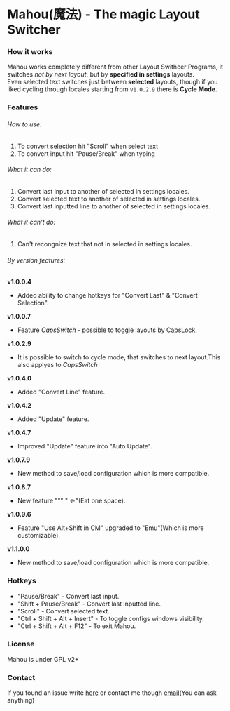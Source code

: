 # Mahou(魔法) - The magic Layout Switcher
### How it works
Mahou works completely different from other Layout Swithcer Programs, it switches *not by next layout*, but by **specified in settings** layouts. <br/>
Even selected text switches just between **selected** layouts, though if you liked cycling through locales starting from `v1.0.2.9` there is **Cycle Mode**.

### Features

###### How to use:
1. To convert selection hit "Scroll" when select text
2. To convert input hit "Pause/Break" when typing

###### What it can do:
1. Convert last input to another of selected in settings locales.
2. Convert selected text to another of selected in settings locales.
3. Convert last inputted line to another of selected in settings locales.

###### What it can't do:
1. Can't recongnize text that not in selected in settings locales.

###### By version features:
**v1.0.0.4**<br/>
- Added ability to change hotkeys for "Convert Last" & "Convert Selection".

**v1.0.0.7**<br/>
- Feature *CapsSwitch* - possible to toggle layouts by CapsLock.

**v1.0.2.9**<br/>
- It is possible to switch to cycle mode, that switches to next layout.This also applyes to *CapsSwitch*

**v1.0.4.0**<br/>
- Added "Convert Line" feature.

**v1.0.4.2**<br/>
- Added "Update" feature.

**v1.0.4.7**<br/>
- Improved "Update" feature into "Auto Update".

**v1.0.7.9**<br/>
- New method to save/load configuration which is more compatible.

**v1.0.8.7**<br/>
- New feature """ " ←"(Eat one space).

**v1.0.9.6**<br/>
- Feature "Use Alt+Shift in CM" upgraded to "Emu"(Which is more customizable).

**v1.1.0.0**<br/>
- New method to save/load configuration which is more compatible.

### Hotkeys
- "Pause/Break" - Convert last input.
- "Shift + Pause/Break" - Convert last inputted line.
- "Scroll" - Convert selected text.
- "Ctrl + Shift + Alt + Insert" - To toggle configs windows visibility.
- "Ctrl + Shift + Alt + F12" - To exit Mahou.

### License
Mahou is under GPL v2+

### Contact
If you found an issue write [here](https://github.com/BladeMight/Mahou/issues)
or contact me though [email](mailto:BladeMight@gmail.com)(You can ask anything)
